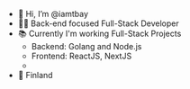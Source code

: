 - 👋 Hi, I’m @iamtbay
- :technologist:	Back-end focused Full-Stack Developer
- :books:	Currently I'm working Full-Stack Projects
  - Backend: Golang and Node.js
  - Frontend: ReactJS, NextJS
  - 
- 📍 Finland



<!---
iamtbay/iamtbay is a ✨ special ✨ repository because its `README.md` (this file) appears on your GitHub profile.
You can click the Preview link to take a look at your changes.
--->
